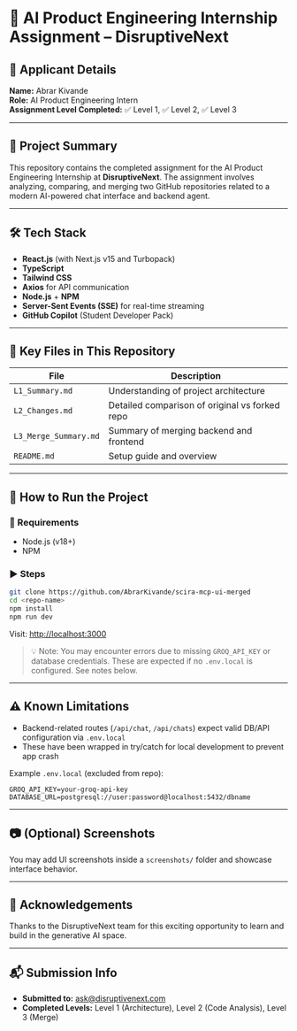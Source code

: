 # 🚀 AI Product Engineering Internship Assignment – DisruptiveNext

## 👤 Applicant Details

**Name:** Abrar Kivande  
**Role:** AI Product Engineering Intern  
**Assignment Level Completed:** ✅ Level 1, ✅ Level 2, ✅ Level 3

---

## 🧠 Project Summary

This repository contains the completed assignment for the AI Product Engineering Internship at **DisruptiveNext**. The assignment involves analyzing, comparing, and merging two GitHub repositories related to a modern AI-powered chat interface and backend agent.

---

## 🛠 Tech Stack

- **React.js** (with Next.js v15 and Turbopack)
- **TypeScript**
- **Tailwind CSS**
- **Axios** for API communication
- **Node.js** + **NPM**
- **Server-Sent Events (SSE)** for real-time streaming
- **GitHub Copilot** (Student Developer Pack)

---

## 📂 Key Files in This Repository

| File | Description |
|------|-------------|
| `L1_Summary.md` | Understanding of project architecture |
| `L2_Changes.md` | Detailed comparison of original vs forked repo |
| `L3_Merge_Summary.md` | Summary of merging backend and frontend |
| `README.md` | Setup guide and overview |

---

## 🚦 How to Run the Project

### 🔧 Requirements

- Node.js (v18+)
- NPM

### ▶️ Steps

```bash
git clone https://github.com/AbrarKivande/scira-mcp-ui-merged
cd <repo-name>
npm install
npm run dev
```

Visit: [http://localhost:3000](http://localhost:3000)

> 💡 Note: You may encounter errors due to missing `GROQ_API_KEY` or database credentials. These are expected if no `.env.local` is configured. See notes below.

---

## ⚠️ Known Limitations

- Backend-related routes (`/api/chat`, `/api/chats`) expect valid DB/API configuration via `.env.local`
- These have been wrapped in try/catch for local development to prevent app crash

Example `.env.local` (excluded from repo):
```env
GROQ_API_KEY=your-groq-api-key
DATABASE_URL=postgresql://user:password@localhost:5432/dbname
```

---

## 📷 (Optional) Screenshots

You may add UI screenshots inside a `screenshots/` folder and showcase interface behavior.

---

## 🙏 Acknowledgements

Thanks to the DisruptiveNext team for this exciting opportunity to learn and build in the generative AI space.

---

## 📬 Submission Info

- **Submitted to:** ask@disruptivenext.com  
- **Completed Levels:** Level 1 (Architecture), Level 2 (Code Analysis), Level 3 (Merge)